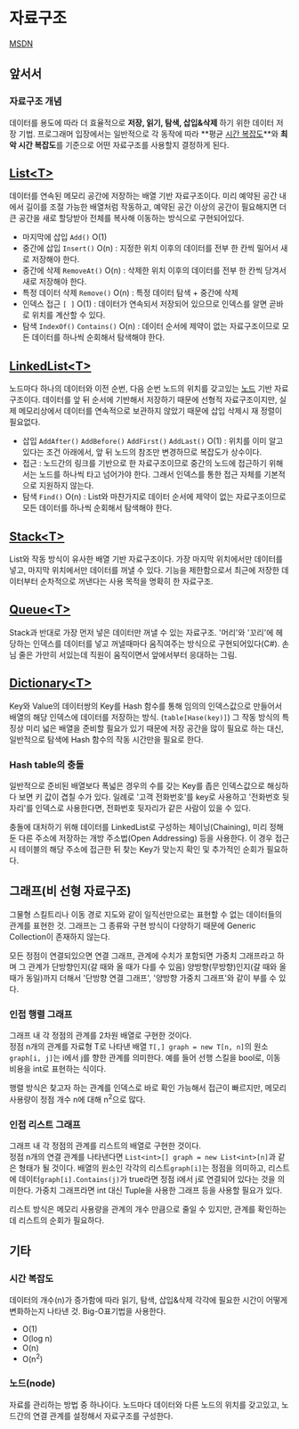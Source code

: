 # 자료구조

[MSDN](https://learn.microsoft.com/ko-kr/dotnet/standard/generics/collections)

## 앞서서

### 자료구조 개념

데이터를 용도에 따라 더 효율적으로 **저장, 읽기, 탐색, 삽입&삭제** 하기 위한 데이터 저장 기법.
프로그래머 입장에서는 일반적으로 각 동작에 따라 **평균 [시간 복잡도](#시간-복잡도)**와 **최악 시간 복잡도**를 기준으로 어떤 자료구조를 사용할지 결정하게 된다.

## [List\<T>](https://learn.microsoft.com/ko-kr/dotnet/api/system.collections.generic.list-1?view=net-8.0)

데이터를 연속된 메모리 공간에 저장하는 배열 기반 자료구조이다. 미리 예약된 공간 내에서 길이를 조절 가능한 배열처럼 작동하고, 예약된 공간 이상의 공간이 필요해지면 더 큰 공간을 새로 할당받아 전체를 복사해 이동하는 방식으로 구현되어있다.

* 마지막에 삽입 `Add()` O(1)
* 중간에 삽입 `Insert()` O(n) : 지정한 위치 이후의 데이터를 전부 한 칸씩 밀어서 새로 저장해야 한다.
* 중간에 삭제 `RemoveAt()` O(n) : 삭제한 위치 이후의 데이터를 전부 한 칸씩 당겨서 새로 저장해야 한다.
* 특정 데이터 삭제 `Remove()` O(n) : 특정 데이터 탐색 + 중간에 삭제
* 인덱스 접근 `[ ]` O(1) : 데이터가 연속되서 저장되어 있으므로 인덱스를 알면 곧바로 위치를 계산할 수 있다.
* 탐색 `IndexOf()` `Contains()` O(n) : 데이터 순서에 제약이 없는 자료구조이므로 모든 데이터를 하나씩 순회해서 탐색해야 한다.

## [LinkedList\<T>](https://learn.microsoft.com/ko-kr/dotnet/api/system.collections.generic.linkedlist-1?view=net-8.0)

노드마다 하나의 데이터와 이전 순번, 다음 순번 노드의 위치를 갖고있는 [노드](#노드node) 기반 자료구조이다. 데이터를 앞 뒤 순서에 기반해서 저장하기 때문에 선형적 자료구조이지만, 실제 메모리상에서 데이터를 연속적으로 보관하지 않았기 때문에 삽입 삭제시 재 정렬이 필요없다.

* 삽입 `AddAfter()` `AddBefore()` `AddFirst()` `AddLast()` O(1) : 위치를 이미 알고있다는 조건 아래에서, 앞 뒤 노드의 참조만 변경하므로 복잡도가 상수이다.
* 접근 : 노드간의 링크를 기반으로 한 자료구조이므로 중간의 노드에 접근하기 위해서는 노드를 하나씩 타고 넘어가야 한다. 그래서 인덱스를 통한 접근 자체를 기본적으로 지원하지 않는다.
* 탐색 `Find()` O(n) : List와 마찬가지로 데이터 순서에 제약이 없는 자료구조이므로 모든 데이터를 하나씩 순회해서 탐색해야 한다.

## [Stack\<T>](https://learn.microsoft.com/ko-kr/dotnet/api/system.collections.generic.stack-1?view)

List와 작동 방식이 유사한 배열 기반 자료구조이다. 가장 마지막 위치에서만 데이터를 넣고, 마지막 위치에서만 데이터를 꺼낼 수 있다. 기능을 제한함으로서 최근에 저장한 데이터부터 순차적으로 꺼낸다는 사용 목적을 명확히 한 자료구조.

## [Queue\<T>](https://learn.microsoft.com/ko-kr/dotnet/api/system.collections.generic.queue-1?view)

Stack과 반대로 가장 먼저 넣은 데이터만 꺼낼 수 있는 자료구조. '머리'와 '꼬리'에 헤당하는 인덱스를 데이터를 넣고 꺼낼때마다 움직여주는 방식으로 구현되어있다(C#). 손님 줄은 가만히 서있는데 직원이 움직이면서 앞에서부터 응대하는 그림.

## [Dictionary\<T>](https://learn.microsoft.com/en-us/dotnet/api/system.collections.generic.dictionary-2?view)

Key와 Value의 데이터쌍의 Key를 Hash 함수를 통해 임의의 인덱스값으로 만들어서 배열의 해당 인덱스에 데이터를 저장하는 방식. (`table[Hase(key)]`) 그 작동 방식의 특징상 미리 넓은 배열을 준비할 필요가 있기 때문에 저장 공간을 많이 필요로 하는 대신, 일반적으로 탐색에 Hash 함수의 작동 시간만을 필요로 한다.

### Hash table의 충돌

일반적으로 준비된 배열보다 폭넓은 경우의 수를 갖는 Key를 좁은 인덱스값으로 해싱하다 보면 키 값이 겹칠 수가 있다. 일례로 '고객 전화번호'를 key로 사용하고 '전화번호 뒷자리'를 인덱스로 사용한다면, 전화번호 뒷자리가 같은 사람이 있을 수 있다.

충돌에 대처하기 위해 데이터를 LinkedList로 구성하는 체이닝(Chaining), 미리 정해둔 다른 주소에 저장하는 개방 주소법(Open Addressing) 등을 사용한다. 이 경우 접근시 테이블의 해당 주소에 접근한 뒤 찾는 Key가 맞는지 확인 및 추가적인 순회가 필요하다.

## 그래프(비 선형 자료구조)

그물형 스킬트리나 이동 경로 지도와 같이 일직선만으로는 표현할 수 없는 데이터들의 관계를 표현한 것. 그래프는 그 종류와 구현 방식이 다양하기 때문에 Generic Collection이 존재하지 않는다.

모든 정점이 연결되있으면 연결 그래프, 관계에 수치가 포함되면 가중치 그래프라고 하며 그 관계가 단방향인지(갈 때와 올 때가 다를 수 있음) 양방향(무방향)인지(갈 때와 올 때가 동일)까지 더해서 '단방향 연결 그래프', '양방향 가중치 그래프'와 같이 부를 수 있다.

### 인접 행렬 그래프

그래프 내 각 정점의 관계를 2차원 배열로 구현한 것이다.  
정점 n개의 관계를 자료형 T로 나타낸 배열 `T[,] graph = new T[n, n]`의 원소 `graph[i, j]`는 i에서 j를 향한 관계를 의미한다. 예를 들어 선행 스킬을 bool로, 이동 비용을 int로 표현하는 식이다.  

행렬 방식은 찾고자 하는 관계를 인덱스로 바로 확인 가능해서 접근이 빠르지만, 메모리 사용량이 정점 개수 n에 대해 n<sup>2</sup>으로 많다.

### 인접 리스트 그래프

그래프 내 각 정점의 관계를 리스트의 배열로 구현한 것이다.  
정점 n개의 연결 관계를 나타낸다면 `List<int>[] graph = new List<int>[n]`과 같은 형태가 될 것이다. 배열의 원소인 각각의 리스트`graph[i]`는 정점을 의미하고, 리스트에 데이터`graph[i].Contains(j)`가 true라면 정점 i에서 j로 연결되어 있다는 것을 의미한다. 가중치 그래프라면 int 대신 Tuple을 사용한 그래프 등을 사용할 필요가 있다.

리스트 방식은 메모리 사용량을 관계의 개수 만큼으로 줄일 수 있지만, 관계를 확인하는데 리스트의 순회가 필요하다.

## 기타

### 시간 복잡도

데이터의 개수(n)가 증가함에 따라 읽기, 탐색, 삽입&삭제 각각에 필요한 시간이 어떻게 변화하는지 나타낸 것. Big-O표기법을  사용한다.

* O(1)
* O(log n)
* O(n)
* O(n<sup>2</sup>)

### 노드(node)

자료를 관리하는 방법 중 하나이다. 노드마다 데이터와 다른 노드의 위치를 갖고있고, 노드간의 연결 관계를 설정해서 자료구조를 구성한다.
